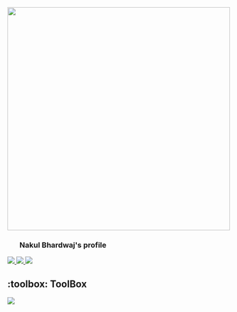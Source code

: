 <p align = "left">
<img src = "https://media.giphy.com/media/7NoNw4pMNTvgc/giphy.gif" width = "500" height = "500"/>
</p> 
   
<h3 align="left">  
  &nbsp;&nbsp;&nbsp;&nbsp;&nbsp;&nbsp;&nbsp;Nakul Bhardwaj's profile  
 <!-- <img src="https://media.giphy.com/media/hvRJCLFzcasrR4ia7z/giphy.gif" width="28">  -->
</h3>  

<!-- ## Who am I?  

- 🥑 DevOps and Open Source enthusiast 
- 
- 
-->


<p align="left">
  <a href="https://www.linkedin.com/in/nakul-bhardwaj/">
    <img src="https://skillicons.dev/icons?i=linkedin"/>
  </a>
 <a href = "https://twitter.com/_NakulBhardwaj_" >
  <img src = "https://skillicons.dev/icons?i=twitter" />
 </a>
  <a href = "https://www.instagram.com/_nakulbhardwaj_/" >
    <img src = "https://skillicons.dev/icons?i=instagram" />
  </a>
   
</p>
<!-- ## Latest Blog Posts 👇:
    - 💫 []()
    - 💯 []()
    - 💯 []()
    - 🚀 []()
    - 💫 []()  -->


<h2> :toolbox: ToolBox</h2>

<p align="left">
  <a href="https://skillicons.dev">
    <img src="https://skillicons.dev/icons?i=linux,docker,kubernetes,jenkins,githubactions,go,java,bash,graphql,mongodb,vim" />
  </a>
</p>
